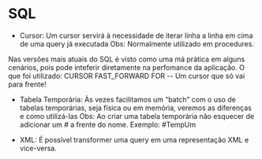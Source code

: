 # SQL

- Cursor:
Um cursor servirá à necessidade de iterar linha a linha em cima de uma query já executada
Obs: Normalmente utilizado em procedures. 

Nas versões mais atuais do SQL é visto como uma má prática em alguns cenários, pois pode inteferir diretamente na perfomance da aplicação.
O que foi utilizado: 
CURSOR FAST_FORWARD FOR -- Um cursor que só vai para frente!

- Tabela Temporária:
Às vezes facilitamos um “batch” com o uso de tabelas temporárias, seja física ou em memória, veremos as diferenças e como utilizá-las
Obs: Ao criar uma tabela temporária não esquecer de adicionar um # a frente do nome. Exemplo:  #TempUm

- XML:
É possível transformer uma query em uma representação XML e vice-versa.

